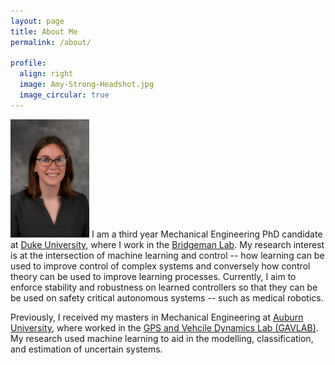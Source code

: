 ```yaml
---
layout: page
title: About Me
permalink: /about/

profile:
  align: right
  image: Amy-Strong-Headshot.jpg
  image_circular: true
---
```


<img src="./Amy-Strong-Headshot.jpg" width="25%" height="25%"> I am a third year Mechanical Engineering PhD candidate at [Duke University](https://pratt.duke.edu/), where I work in the [Bridgeman Lab](http://bridgeman.pratt.duke.edu/). My research interest is at the intersection of machine learning and control -- how learning can be used to improve control of complex systems and conversely how control theory can be used to improve learning processes. Currently, I aim to enforce stability and robustness on learned controllers so that they can be be used on safety critical autonomous systems -- such as medical robotics.

Previously, I received my masters in Mechanical Engineering at [Auburn University](https://www.eng.auburn.edu/), where worked in the [GPS and Vehcile Dynamics Lab (GAVLAB)](https://gavlab.auburn.edu/). My research used machine learning to aid in the modelling, classification, and estimation of uncertain systems.



